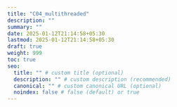 ```yaml
---
title: "C04_multithreaded"
description: ""
summary: ""
date: 2025-01-12T21:14:58+05:30
lastmod: 2025-01-12T21:14:58+05:30
draft: true
weight: 999
toc: true
seo:
  title: "" # custom title (optional)
  description: "" # custom description (recommended)
  canonical: "" # custom canonical URL (optional)
  noindex: false # false (default) or true
---
```

